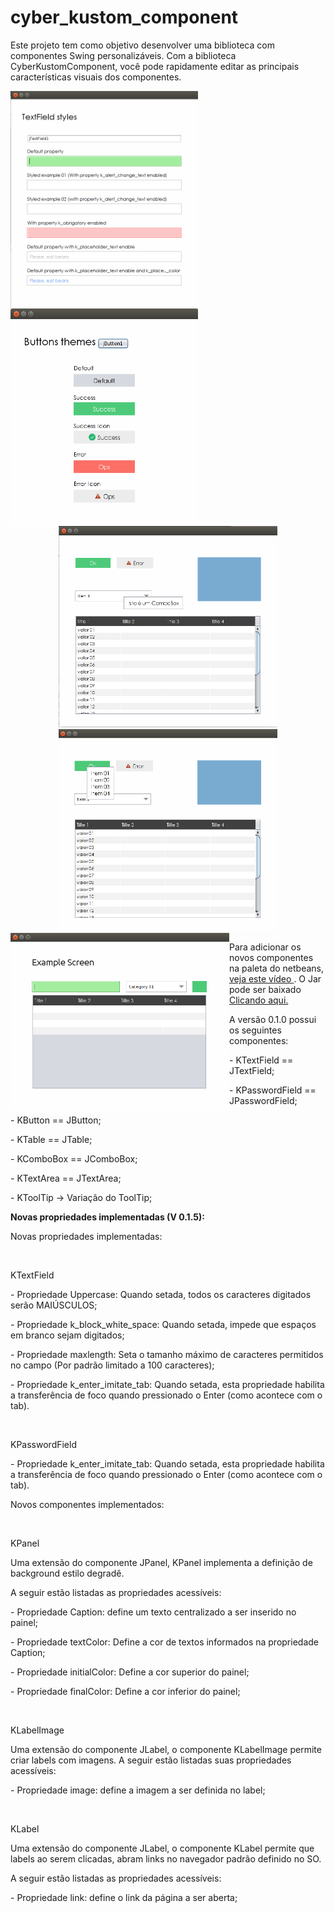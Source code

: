 # cyber_kustom_component
<p>
Este projeto tem como objetivo desenvolver uma biblioteca com componentes Swing personalizáveis. Com a biblioteca CyberKustomComponent,
você pode rapidamente editar as principais características visuais dos componentes.
 </p>
 <p align="center">
 
  <img style="position: relative; float: left;" src="https://github.com/CyberCidades/cyber_kustom_component/blob/master/screenshots/02.png" width="300"/>
  <img style="position: relative; float: left;" src="https://github.com/CyberCidades/cyber_kustom_component/blob/master/screenshots/03.png" width="300"/>
</p>
 <p align="center">
  <img src="https://github.com/CyberCidades/cyber_kustom_component/blob/master/screenshots/04.png" width="350"/>
  <img src="https://github.com/CyberCidades/cyber_kustom_component/blob/master/screenshots/05.png" width="350"/>
   <img style="position: relative; float: left;" src="https://github.com/CyberCidades/cyber_kustom_component/blob/master/screenshots/01.png" width="350"/>

</p>
<p>
 Para adicionar os novos componentes na paleta do netbeans, <a target="_blank" href="https://www.youtube.com/watch?v=ozqLqe9gLGA" > veja este vídeo </a>. O Jar pode ser baixado <a target="_blank" href="https://github.com/CyberCidades/cyber_kustom_component/blob/master/CyberKustomComponent-v-0-1-0.jar"> Clicando aqui. </a>
 </p>
 <p>
 A versão 0.1.0 possui os seguintes componentes:
 </br>
 <p>- KTextField == JTextField; </p>
 <p>- KPasswordField == JPasswordField; </p>
 <p>- KButton == JButton; </p>
 <p>- KTable == JTable; </p>
 <p>- KComboBox == JComboBox; </p>
 <p>- KTextArea == JTextArea; </p>
 <p>- KToolTip -> Variação do ToolTip; </p>
 </>
 <p>
 <strong>Novas propriedades implementadas (V 0.1.5): </strong>
 </p>
<p>Novas propriedades implementadas: </p>
<br>
    <p> KTextField</p>
        <p>- Propriedade Uppercase: Quando setada, todos os caracteres digitados serão MAIÚSCULOS;</p>
        <p>- Propriedade k_block_white_space: Quando setada, impede que espaços em branco sejam digitados;</p>
        <p>- Propriedade maxlength: Seta o tamanho máximo de caracteres permitidos no campo (Por padrão limitado a 100 caracteres);</p>
        <p>- Propriedade k_enter_imitate_tab: Quando setada, esta propriedade habilita a transferência de foco quando pressionado o Enter (como acontece com o tab). </p>
<br>
    <p> KPasswordField</p>
        <p>- Propriedade k_enter_imitate_tab: Quando setada, esta propriedade habilita a transferência de foco quando pressionado o Enter (como acontece com o tab).</p>

<p>Novos componentes implementados:</p>
<br>
    <p> KPanel </p>
        <p>Uma extensão do componente JPanel, KPanel implementa a definição de background estilo degradê.</p>
        A seguir estão listadas as propriedades acessíveis:
        <p>- Propriedade Caption: define um texto centralizado a ser inserido no painel;</p>
        <p>- Propriedade textColor: Define a cor de textos informados na propriedade Caption;</p>
        <p>- Propriedade initialColor: Define a cor superior do painel;</p>
        <p>- Propriedade finalColor: Define a cor inferior do painel;</p>
<br>
    <p> KLabelImage</p>
        <p>Uma extensão do componente JLabel, o componente KLabelImage permite criar labels com imagens.
        A seguir estão listadas suas propriedades acessíveis:</p>
        <p>- Propriedade image: define a imagem a ser definida no label;</p>
<br>
   <p> KLabel</p>
        <p>Uma extensão do componente JLabel, o componente KLabel permite que labels ao serem clicadas, abram links
        no navegador padrão definido no SO.</p>
        <p>A seguir estão listadas as propriedades acessíveis:</p>
        <p>- Propriedade link: define o link da página a ser aberta;</p>
 
